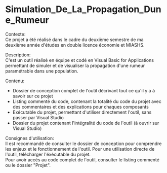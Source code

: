 # Simulation_De_La_Propagation_Dune_Rumeur

Contexte:  
Ce projet a été réalisé dans le cadre du deuxième semestre de ma deuxième année d'études en double licence économie et MIASHS.

Description:  
C'est un outil réalisé en équipe et codé en Visual Basic for Applications permettant de simuler et de visualiser la propagation d'une rumeur paramétrable dans une population.

Contenu:  
- Dossier de conception complet de l'outil décrivant tout ce qu'il y a à savoir sur ce projet
- Listing commenté du code, contenant la totalité du code du projet avec des commentaires et des explications pour chaques composants
- Exécutable du projet, permettant d'utiliser directement l'outil, sans passer par Visual Studio
- Dossier du projet contenant l'intégralité du code de l'outil (à ouvrir sur Visual Studio)

Consignes d'utilisation:  
Il est recommandé de consulter le dossier de conception pour comprendre les enjeux et le fonctionnement de l'outil.
Pour une utilisation directe de l'outil, télécharger l'éxécutable du projet.  
Pour avoir accés au code complet de l'outil, consulter le listing commenté ou le dossier "Projet".
